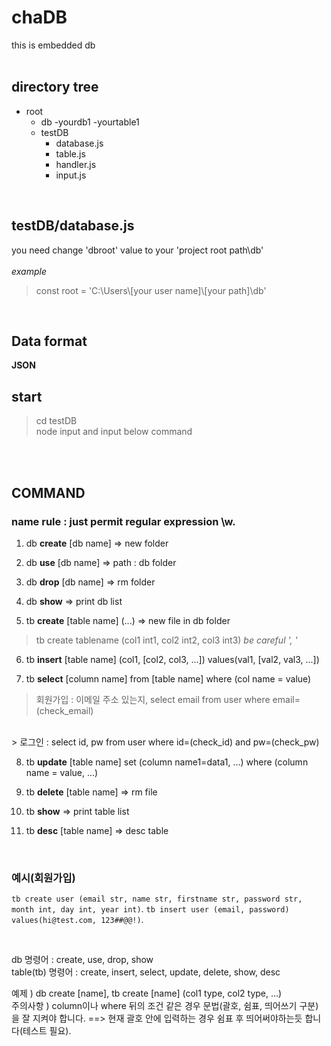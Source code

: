 # chaDB
this is embedded db
<br>
<br>

## directory tree
- root<br>
    - db
        -yourdb1
            -yourtable1
    - testDB
        - database.js
        - table.js
        - handler.js
        - input.js
<br>

## testDB/database.js
you need change 'dbroot' value to your 'project root path\\db'<br>
<br>*example*
> const root = 'C:\\Users\\[your user name]\\[your path]\\db'
<br>

## Data format
**JSON**

## start

> cd testDB<br>
> node input
and input below command 
<br>
<br>

## COMMAND

### name rule : just permit regular expression \w.

1. db **create** [db name] => new folder
2. db **use** [db name] => path : db folder
3. db **drop** [db name] => rm folder
4. db **show** => print db list

5. tb **create** [table name] (...) => new file in db folder<br>
> tb create tablename (col1 int1, col2 int2, col3 int3)  *be careful ', '*

6. tb **insert** [table name] (col1, [col2, col3, ...]) values(val1, [val2, val3, ...])

7. tb **select** [column name] from [table name] where (col name = value)
> 회원가입 : 이메일 주소 있는지, select email from user where email=(check_email)<br>
<br>
> 로그인 : select id, pw from user where id=(check_id) and pw=(check_pw)

8. tb **update** [table name] set (column name1=data1, ...) where (column name = value, ...)

9. tb **delete** [table name] => rm file
10. tb **show**  => print table list
11. tb **desc** [table name] => desc table

<br>

### 예시(회원가입)
`tb create user (email str, name str, firstname str, password str, month int, day int, year int)`. 
`tb insert user (email, password) values(hi@test.com, 123##@@!)`. 


<br>

db 명령어 : create, use, drop, show  
table(tb) 명령어 : create, insert, select, update, delete, show, desc  

예제 ) db create [name], tb create [name] (col1 type, col2 type, ...)  
주의사항 ) column이나 where 뒤의 조건 같은 경우 문법(괄호, 쉼표, 띄어쓰기 구분)을 잘 지켜야 합니다. ==> 현재 괄호 안에 입력하는 경우 쉼표 후 띄어써야하는듯 합니다(테스트 필요). 
